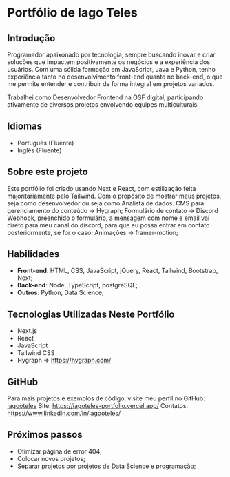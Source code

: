 # Portfólio de Iago Teles

## Introdução

Programador apaixonado por tecnologia, sempre buscando inovar e criar soluções que impactem positivamente os negócios e a experiência dos usuários. Com uma sólida formação em JavaScript, Java e Python, tenho experiência tanto no desenvolvimento front-end quanto no back-end, o que me permite entender e contribuir de forma integral em projetos variados.

Trabalhei como Desenvolvedor Frontend na OSF digital, participando ativamente de diversos projetos envolvendo equipes multiculturais. 

## Idiomas

- Português (Fluente)
- Inglês (Fluente)

## Sobre este projeto

Este portfólio foi criado usando Next e React, com estilização feita majoritariamente pelo Tailwind. Com o propósito de mostrar meus projetos, seja como desenvolvedor ou seja como Analista de dados.
CMS para gerenciamento do conteúdo -> Hygraph;
Formulário de contato -> Discord Webhook, preenchido o formulário, a mensagem com nome e email vai direto para meu canal do discord, para que eu possa entrar em contato posteriormente, se for o caso;
Animações -> framer-motion;

## Habilidades

- **Front-end**: HTML, CSS, JavaScript, jQuery, React, Tailwind, Bootstrap, Next;
- **Back-end**: Node, TypeScript, postgreSQL;
- **Outros**: Python, Data Science;

## Tecnologias Utilizadas Neste Portfólio

- Next.js
- React
- JavaScript
- Tailwind CSS
- Hygraph => https://hygraph.com/

## GitHub

Para mais projetos e exemplos de código, visite meu perfil no GitHub: [iagooteles](https://github.com/iagooteles)
Site: https://iagoteles-portfolio.vercel.app/
Contatos: https://www.linkedin.com/in/iagooteles/

## Próximos passos

- Otimizar página de error 404;
- Colocar novos projetos;
- Separar projetos por projetos de Data Science e programação;
